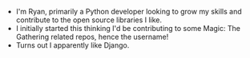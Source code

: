 - I'm Ryan, primarily a Python developer looking to grow my skills and contribute to the open source libraries I like.
- I initially started this thinking I'd be contributing to some Magic: The Gathering related repos, hence the username!
- Turns out I apparently like Django. 
